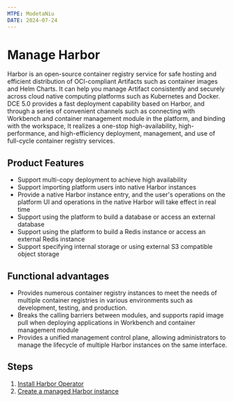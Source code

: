 ```yaml
---
MTPE: ModetaNiu
DATE: 2024-07-24
---
```


# Manage Harbor

Harbor is an open-source container registry service for safe hosting and efficient distribution of OCI-compliant Artifacts 
such as container images and Helm Charts.
It can help you manage Artifact consistently and securely across cloud native computing platforms 
such as Kubernetes and Docker.
DCE 5.0 provides a fast deployment capability based on Harbor, and through a series of convenient channels such as 
connecting with Workbench and container management module in the platform, and binding with the workspace,
It realizes a one-stop high-availability, high-performance, and high-efficiency deployment, management, 
and use of full-cycle container registry services.

## Product Features

- Support multi-copy deployment to achieve high availability
- Support importing platform users into native Harbor instances
- Provide a native Harbor instance entry, and the user's operations on the platform UI and operations in the native Harbor will take effect in real time
- Support using the platform to build a database or access an external database
- Support using the platform to build a Redis instance or access an external Redis instance
- Support specifying internal storage or using external S3 compatible object storage

## Functional advantages

- Provides numerous container registry instances to meet the needs of multiple container registries in various environments 
  such as development, testing, and production.
- Breaks the calling barriers between modules, and supports rapid image pull when deploying applications in Workbench 
  and container management module
- Provides a unified management control plane, allowing administrators to manage the lifecycle of multiple 
  Harbor instances on the same interface.

## Steps

1. [Install Harbor Operator](./operator.md)
1. [Create a managed Harbor instance](./harbor.md)
